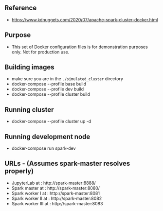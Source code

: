 Reference
----------
* https://www.kdnuggets.com/2020/07/apache-spark-cluster-docker.html


Purpose
-------
* This set of Docker configuration files is for demonstration purposes only. Not for production use.


Building images
---------------
* make sure you are in the `./simulated_cluster` directory
* docker-compose --profile base build
* docker-compose --profile dev build
* docker-compose --profile cluster build


Running cluster
---------------
* docker-compose  --profile cluster up -d


Running development node
-----------------------
* docker-compose run spark-dev


URLs - (Assumes spark-master resolves properly)
----
* JupyterLab at : http://spark-master:8888/
* Spark master at : http://spark-master:8080/
* Spark worker I at : http://spark-master:8081
* Spark worker II at : http://spark-master:8082
* Spark worker III at : http://spark-master:8083
